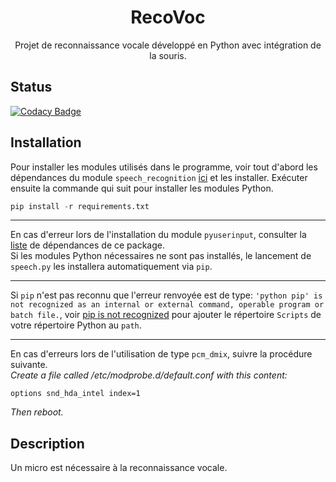 <p align="center">

  <h1 align="center">RecoVoc</h1>

  <p align="center">
    Projet de reconnaissance vocale développé en Python avec intégration de la souris.
  </p>
</p>

## Status
[![Codacy Badge](https://api.codacy.com/project/badge/Grade/2cd632423fed43b3be7294659e4ab71e)](https://www.codacy.com/app/NicovincX2/Battleship?utm_source=github.com&utm_medium=referral&utm_content=NicovincX2/Battleship&utm_campaign=badger)

## Installation
Pour installer les modules utilisés dans le programme, voir tout d'abord les dépendances du module ```speech_recognition``` [ici](https://github.com/Uberi/speech_recognition#requirements) et les installer.
Exécuter ensuite la commande qui suit pour installer les modules Python.
```python
pip install -r requirements.txt
```
***
En cas d'erreur lors de l'installation du module ```pyuserinput```, consulter la [liste](https://github.com/SavinaRoja/PyUserInput#dependencies) de dépendances de ce package.  
Si les modules Python nécessaires ne sont pas installés, le lancement de ```speech.py``` les installera automatiquement via ```pip```.
***
Si ```pip``` n'est pas reconnu que l'erreur renvoyée est de type: ```'python pip' is not recognized as an internal or external command, operable program or batch file.```, voir [pip is not recognized](https://github.com/Langoor2/PokemonGo-Map-FAQ/wiki/%27python---pip%27-is-not-recognized-as-an-internal-or-external-command,-operable-program-or-batch-file) pour ajouter le répertoire ```Scripts``` de votre répertoire Python au ```path```.  
***
En cas d'erreurs lors de l'utilisation de type ```pcm_dmix```, suivre la procédure suivante.  
*Create a file called /etc/modprobe.d/default.conf with this content:*
```
options snd_hda_intel index=1
```
*Then reboot.*

## Description
Un micro est nécessaire à la reconnaissance vocale.
